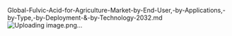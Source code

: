 Global-Fulvic-Acid-for-Agriculture-Market-by-End-User,-by-Applications,-by-Type,-by-Deployment-&-by-Technology-2032.md
![Uploading image.png…]()
